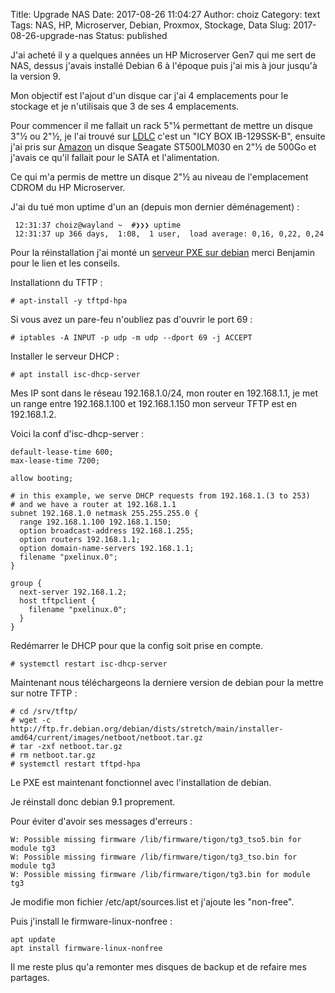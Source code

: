 Title: Upgrade NAS
Date: 2017-08-26 11:04:27
Author: choiz
Category: text
Tags: NAS, HP, Microserver, Debian, Proxmox, Stockage, Data
Slug: 2017-08-26-upgrade-nas
Status: published

J'ai acheté il y a quelques années un HP Microserver Gen7 qui me sert de NAS,
dessus j'avais installé Debian 6 à l'époque puis j'ai mis à jour jusqu'à la version 9.

Mon objectif est l'ajout d'un disque car j'ai 4 emplacements pour le stockage et
je n'utilisais que 3 de ses 4 emplacements.

Pour commencer il me fallait un rack 5"¼ permettant de mettre un disque 3"½ ou
2"½, je l'ai trouvé sur [LDLC](http://www.ldlc.com/fiche/PB00157318.html) c'est
un "ICY BOX IB-129SSK-B", ensuite j'ai pris sur
[Amazon](https://www.amazon.fr/gp/product/B01LZY5T8Y/ref=oh_aui_detailpage_o02_s00?ie=UTF8&psc=1)
un disque Seagate ST500LM030 en 2"½ de 500Go et j'avais ce qu'il fallait pour le
SATA et l'alimentation.

Ce qui m'a permis de mettre un disque 2"½ au niveau de l'emplacement CDROM du HP
Microserver.

J'ai du tué mon uptime d'un an (depuis mon dernier déménagement) :

```
 12:31:37 choiz@wayland ~  #❯❯❯ uptime
 12:31:37 up 366 days,  1:08,  1 user,  load average: 0,16, 0,22, 0,24
```

Pour la réinstallation j'ai monté un [serveur PXE sur
debian](https://wiki.debian-fr.xyz/PXE_avec_support_EFI) merci Benjamin pour le
lien et les conseils.

Installationn du TFTP :

```
# apt-install -y tftpd-hpa
```

Si vous avez un pare-feu n'oubliez pas d'ouvrir le port 69 :
```
# iptables -A INPUT -p udp -m udp --dport 69 -j ACCEPT
```

Installer le serveur DHCP :

```
# apt install isc-dhcp-server
```

Mes IP sont dans le réseau 192.168.1.0/24, mon router en 192.168.1.1, je met un
range entre 192.168.1.100 et 192.168.1.150 mon serveur TFTP est en 192.168.1.2.

Voici la conf d'isc-dhcp-server :
```
default-lease-time 600;
max-lease-time 7200;

allow booting;

# in this example, we serve DHCP requests from 192.168.1.(3 to 253)
# and we have a router at 192.168.1.1
subnet 192.168.1.0 netmask 255.255.255.0 {
  range 192.168.1.100 192.168.1.150;
  option broadcast-address 192.168.1.255;
  option routers 192.168.1.1;
  option domain-name-servers 192.168.1.1;
  filename "pxelinux.0";
}

group {
  next-server 192.168.1.2;
  host tftpclient {
    filename "pxelinux.0";
  }
}
```

Redémarrer le DHCP pour que la config soit prise en compte.
```
# systemctl restart isc-dhcp-server
```

Maintenant nous téléchargeons la derniere version de debian pour la mettre sur
notre TFTP :

```
# cd /srv/tftp/
# wget -c http://ftp.fr.debian.org/debian/dists/stretch/main/installer-amd64/current/images/netboot/netboot.tar.gz
# tar -zxf netboot.tar.gz
# rm netboot.tar.gz
# systemctl restart tftpd-hpa
```

Le PXE est maintenant fonctionnel avec l'installation de debian.

Je réinstall donc debian 9.1 proprement.

Pour éviter d'avoir ses messages d'erreurs :
```
W: Possible missing firmware /lib/firmware/tigon/tg3_tso5.bin for module tg3
W: Possible missing firmware /lib/firmware/tigon/tg3_tso.bin for module tg3
W: Possible missing firmware /lib/firmware/tigon/tg3.bin for module tg3
```

Je modifie mon fichier /etc/apt/sources.list et j'ajoute les "non-free".

Puis j'install le firmware-linux-nonfree :
```
apt update
apt install firmware-linux-nonfree
```

Il me reste plus qu'a remonter mes disques de backup et de refaire mes partages.
